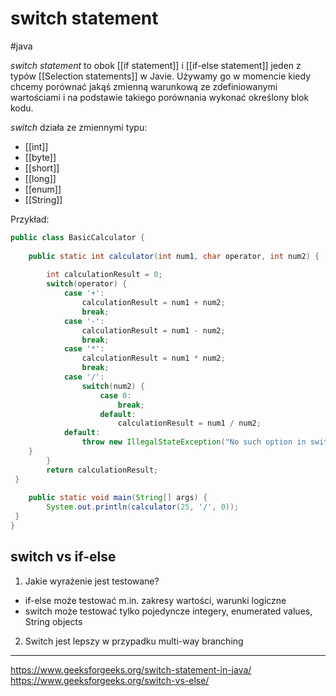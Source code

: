 # switch statement
#java 

*switch statement* to obok [[if statement]] i [[if-else statement]] jeden z typów [[Selection statements]] w Javie. Używamy go w momencie kiedy chcemy porównać jakąś zmienną warunkową ze zdefiniowanymi wartościami i na podstawie takiego porównania wykonać określony blok kodu.

*switch* działa ze zmiennymi typu:
* [[int]]
* [[byte]]
* [[short]]
* [[long]]
* [[enum]]
* [[String]]

Przykład:
```Java
public class BasicCalculator {  
  
    public static int calculator(int num1, char operator, int num2) {  
  
        int calculationResult = 0;  
 		switch(operator) {  
            case '+':  
                calculationResult = num1 + num2;  
 				break; 
			case '-':  
                calculationResult = num1 - num2;  
 				break; 
			case '*':  
                calculationResult = num1 * num2;  
 				break; 
			case '/':  
                switch(num2) {  
                    case 0:  
                        break;  
 					default:  
                        calculationResult = num1 / num2;
            default:
	            throw new IllegalStateException("No such option in switch statement");`  
 	}  
        }  
        return calculationResult;  
 }  
  
    public static void main(String[] args) {  
        System.out.println(calculator(25, '/', 0));  
 }  
}
```

## switch vs if-else

1. Jakie wyrażenie jest testowane?
* if-else może testować m.in. zakresy wartości, warunki logiczne
* switch może testować tylko pojedyncze integery, enumerated values, String objects
2. Switch jest lepszy w przypadku multi-way branching

---
https://www.geeksforgeeks.org/switch-statement-in-java/
https://www.geeksforgeeks.org/switch-vs-else/